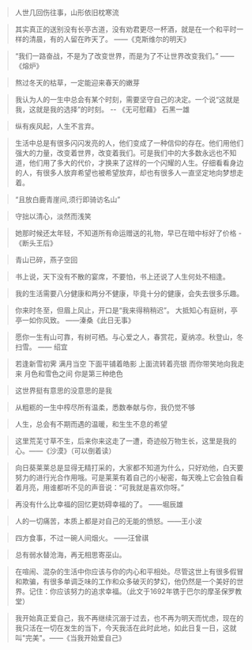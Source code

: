
> 人世几回伤往事，山形依旧枕寒流

> 其实真正的送别没有长亭古道，没有劝君更尽一杯酒，就是在一个和平时一样的清晨，有的人留在昨天了。
——《克斯维尔的明天》

> “我们一路奋战，不是为了改变世界，而是为了不让世界改变我们。”
——《熔炉》

> 熬过冬天的枯草，一定能迎来春天的嫩芽

> 我认为人的一生中总会有某个时刻，需要坚守自己的决定。一个说“这就是我，这就是我的选择”的时刻。 -- 《无可慰藉》 石黑一雄

> 纵有疾风起，人生不言弃。

> 生活中总是有很多闪闪发亮的人，他们变成了一种信仰的存在。他们用他们强大的力量，改变着世界，改变着我们。可是我们中的大多数永远也不知道，他们用了多大的代价，才换来了这样的一个闪耀的人生。仔细看看身边的人，有很多人放弃希望也被希望放弃，却也有很多人一直坚定地向梦想走着。

> “且放白鹿青崖间,须行即骑访名山”

> 守拙以清心，淡然而浅笑

>她那时候还太年轻，不知道所有命运赠送的礼物，早已在暗中标好了价格 -《断头王后》

>青山已碎，燕子空回

> 书上说，天下没有不散的宴席，不要怕，书上还说了人生何处不相逢。

> 我的生活需要八分健康和两分不健康，毕竟十分的健康，会失去很多乐趣。

>你来时冬至，但眉上风止，开口是“我来得稍稍迟”。 大抵知心有庭树，亭亭一如你风致。
——溱桑《此日无事》

>愿你一生有山可靠，有树可栖。与心爱之人，春赏花，夏纳凉。秋登山，冬扫雪。
—— 绍宜

>若逢新雪初霁 满月当空 下面平铺着皓影 上面流转着亮银 而你带笑地向我走来 月色和雪色之间 你是第三种绝色

> 这世界挺有意思的没意思的是我

> 从粗粝的一生中榨尽所有温柔，悉数奉献与你，我仍觉不够

> 人生，总会有不期而遇的温暖，和生生不息的希望

> 这里荒芜寸草不生，后来你来这走了一遭，奇迹般万物生长，这里是我的心。——《沙漠》（可以倒着读）

> 向日葵莱莱总是显得无精打采的，大家都不知道为什么，只好劝他，白天要努力的进行光合作用哦。可是莱莱有着自己的小秘密，每天晚上它会独自看着月亮，用谁都听不见的声音说：“可我就是喜欢你呀。”

> 再没有什么比幸福的回忆更妨碍幸福的了。 ——堀辰雄

> 人的一切痛苦，本质上都是对自己的无能的愤怒。——王小波

> 四方食事，不过一碗人间烟火。 ——汪曾祺

> 总有弱水替沧海，再无相思寄巫山。

>在喧闹、混杂的生活中你应该与你的内心和平相处。尽管这世上有很多假冒和欺骗，有很多单调乏味的工作和众多破灭的梦幻，他仍然是一个美好的世界。记住：你应该努力的追求幸福。（此文于1692年镌于巴尔的摩圣保罗教堂）

> 我开始真正爱自己，我不再继续沉溺于过去，也不再为明天而忧虑，现在的我只活在一切在发生的当下，今天我活在此时此地，如此日复一日，这就叫"完美"。——《当我开始爱自己》
